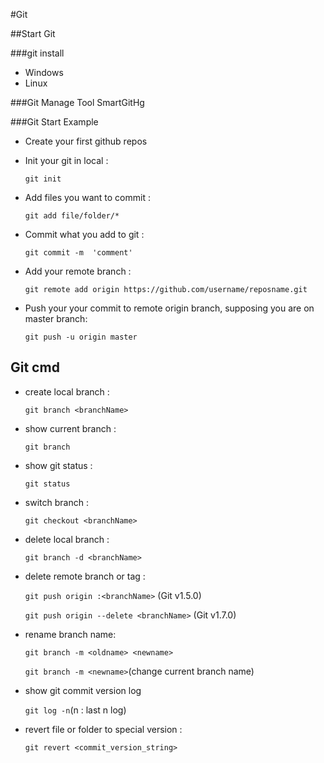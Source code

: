 #Git

##Start Git

###git install
* Windows
* Linux

###Git Manage Tool
SmartGitHg

###Git Start Example
* Create your first github repos
* Init your git in local :

 	`git init`

* Add files you want to commit : 

	`git add file/folder/*`  

* Commit what you add to git :

	`git commit -m  'comment'`

* Add your remote branch : 

	`git remote add origin https://github.com/username/reposname.git`

* Push your your commit to remote origin branch, supposing you are on master branch:

	`git push -u origin master`

## Git cmd
* create local branch :

	`git branch <branchName>`

* show current branch :

	`git branch`

* show git status :

	`git status`

* switch branch :

	`git checkout <branchName> `

* delete local branch :

	`git branch -d <branchName>`

* delete remote branch or tag :

	`git push origin :<branchName>` (Git v1.5.0) 	

	`git push origin --delete <branchName>` (Git v1.7.0)

* rename branch name:

	`git branch -m <oldname> <newname>`

	`git branch -m <newname>`(change current branch name)

* show git commit version log 

	`git log -n`(n : last n log)

* revert file or folder to special version :

	`git revert <commit_version_string>`

